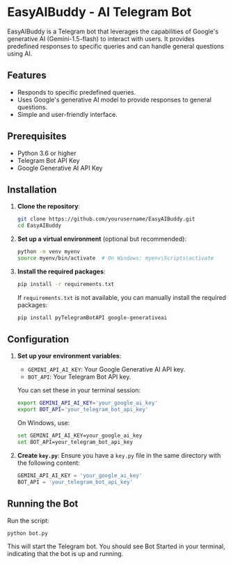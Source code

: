 # EasyAIBuddy - AI Telegram Bot

EasyAIBuddy is a Telegram bot that leverages the capabilities of Google's generative AI (Gemini-1.5-flash) to interact with users. It provides predefined responses to specific queries and can handle general questions using AI.

## Features

- Responds to specific predefined queries.
- Uses Google's generative AI model to provide responses to general questions.
- Simple and user-friendly interface.

## Prerequisites

- Python 3.6 or higher
- Telegram Bot API Key
- Google Generative AI API Key

## Installation

1. **Clone the repository**:
    ```sh
    git clone https://github.com/yourusername/EasyAIBuddy.git
    cd EasyAIBuddy
    ```

2. **Set up a virtual environment** (optional but recommended):
    ```sh
    python -m venv myenv
    source myenv/bin/activate  # On Windows: myenv\Scripts\activate
    ```

3. **Install the required packages**:
    ```sh
    pip install -r requirements.txt
    ```

    If `requirements.txt` is not available, you can manually install the required packages:
    ```sh
    pip install pyTelegramBotAPI google-generativeai
    ```

## Configuration

1. **Set up your environment variables**:
    - `GEMINI_API_AI_KEY`: Your Google Generative AI API key.
    - `BOT_API`: Your Telegram Bot API key.

    You can set these in your terminal session:

    ```sh
    export GEMINI_API_AI_KEY='your_google_ai_key'
    export BOT_API='your_telegram_bot_api_key'
    ```

    On Windows, use:

    ```sh
    set GEMINI_API_AI_KEY=your_google_ai_key
    set BOT_API=your_telegram_bot_api_key
    ```

2. **Create `key.py`**:
    Ensure you have a `key.py` file in the same directory with the following content:

    ```python
    GEMINI_API_AI_KEY = 'your_google_ai_key'
    BOT_API = 'your_telegram_bot_api_key'
    ```

## Running the Bot

Run the script:

```sh
python bot.py
```

This will start the Telegram bot. You should see Bot Started in your terminal, indicating that the bot is up and running.
